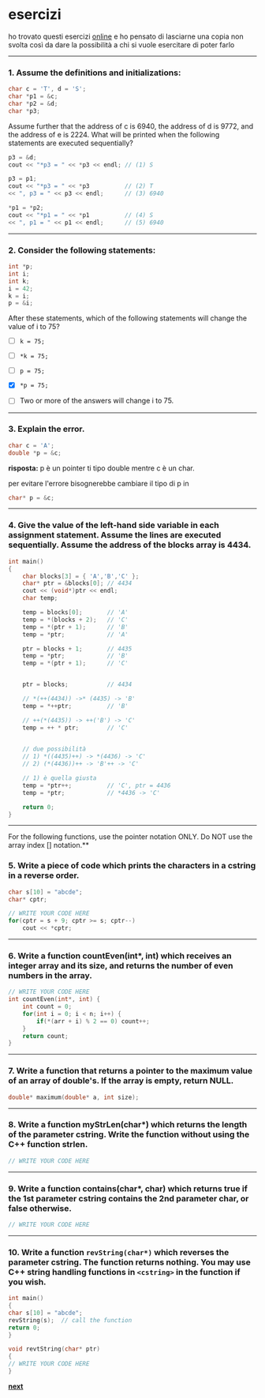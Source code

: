 # esercizi

ho trovato questi esercizi [online](https://condor.depaul.edu/ntomuro/courses/309/notes/pointer_exercises.html) e ho pensato di lasciarne una copia non svolta così da dare la possibilità a chi si vuole esercitare di poter farlo

___

### 1. Assume the definitions and initializations:

```cpp
char c = 'T', d = 'S';
char *p1 = &c;
char *p2 = &d;
char *p3;
```

Assume further that the address of c is 6940, the address of d is 9772, and the address of e is 2224. What will be printed when the following statements are executed sequentially?

```cpp
p3 = &d;
cout << "*p3 = " << *p3 << endl; // (1) S

p3 = p1;
cout << "*p3 = " << *p3          // (2) T
<< ", p3 = " << p3 << endl; 	 // (3) 6940

*p1 = *p2;
cout << "*p1 = " << *p1          // (4) S
<< ", p1 = " << p1 << endl;   	 // (5) 6940
```

___

### 2. Consider the following statements:

```cpp
int *p;
int i;
int k;
i = 42;
k = i;
p = &i;
```

After these statements, which of the following statements will change the value of i to 75?

- [ ] `k = 75;`

- [ ] `*k = 75;`

- [ ] `p = 75;`

- [X] `*p = 75;`

- [ ] Two or more of the answers will change i to 75.

___

### 3. Explain the error.

```cpp
char c = 'A';
double *p = &c;
```

**risposta:** p è un pointer ti tipo double mentre c è un char.

per evitare l'errore bisognerebbe cambiare il tipo di p in

```cpp
char* p = &c;
````

___

### 4. Give the value of the left-hand side variable in each assignment statement. Assume the lines are executed sequentially. Assume the address of the blocks array is 4434.

```cpp
int main()
{
	char blocks[3] = { 'A','B','C' };
	char* ptr = &blocks[0];	// 4434
	cout << (void*)ptr << endl;
	char temp;

	temp = blocks[0]; 		// 'A'
	temp = *(blocks + 2); 	// 'C'
	temp = *(ptr + 1); 		// 'B'
	temp = *ptr; 			// 'A'

	ptr = blocks + 1; 		// 4435
	temp = *ptr; 			// 'B'
	temp = *(ptr + 1); 		// 'C'


	ptr = blocks; 			// 4434

	// *(++(4434)) ->* (4435) -> 'B'
	temp = *++ptr; 			// 'B'	

	// ++(*(4435)) -> ++('B') -> 'C'
	temp = ++ * ptr;		// 'C'  

	
	// due possibilità
	// 1) *((4435)++) -> *(4436) -> 'C'
	// 2) (*(4436))++ -> 'B'++ -> 'C'

	// 1) è quella giusta
	temp = *ptr++;			// 'C', ptr = 4436
	temp = *ptr;			// *4436 -> 'C'

	return 0;
}
```

___

For the following functions, use the pointer notation ONLY.  Do NOT use the array index [] notation.**

### 5. Write a piece of code which prints the characters in a cstring in a reverse order.

```cpp
char s[10] = "abcde";
char* cptr;

// WRITE YOUR CODE HERE
for(cptr = s + 9; cptr >= s; cptr--)
	cout << *cptr;

```

___

### 6. Write a function countEven(int*, int) which receives an integer array and its size, and returns the number of even numbers in the array.

```cpp
// WRITE YOUR CODE HERE
int countEven(int*, int) {
	int count = 0;
	for(int i = 0; i < n; i++) {
		if(*(arr + i) % 2 == 0) count++;
	}
	return count;
}
```

___

### 7. Write a function that returns a pointer to the maximum value of an array of double's.  If the array is empty, return NULL.

```cpp
double* maximum(double* a, int size);
```

___

### 8. Write a function myStrLen(char*) which returns the length of the parameter cstring.  Write the function without using the C++ function strlen.

```cpp
// WRITE YOUR CODE HERE

```

___

### 9. Write a function contains(char*, char) which returns true if the 1st parameter cstring contains the 2nd parameter char, or false otherwise.

```cpp
// WRITE YOUR CODE HERE

```

___

### 10. Write a function `revString(char*)` which reverses the parameter cstring.  The function returns nothing.  You may use C++ string handling functions in `<cstring>` in the function if you wish.

```cpp
int main()
{
char s[10] = "abcde";
revString(s);  // call the function
return 0;
}

void revtString(char* ptr)
{
// WRITE YOUR CODE HERE
}
```

[**next**](https://www.w3resource.com/c-programming-exercises/pointer/index.php)
